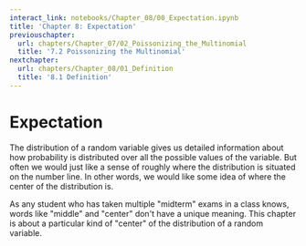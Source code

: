 ```yaml
---
interact_link: notebooks/Chapter_08/00_Expectation.ipynb
title: 'Chapter 8: Expectation'
previouschapter:
  url: chapters/Chapter_07/02_Poissonizing_the_Multinomial
  title: '7.2 Poissonizing the Multinomial'
nextchapter:
  url: chapters/Chapter_08/01_Definition
  title: '8.1 Definition'
---
```


# Expectation #

The distribution of a random variable gives us detailed information about how probability is distributed over all the possible values of the variable. But often we would just like a sense of roughly where the distribution is situated on the number line. In other words, we would like some idea of where the center of the distribution is.

As any student who has taken multiple "midterm" exams in a class knows, words like "middle" and "center" don't have a unique meaning. This chapter is about a particular kind of "center" of the distribution of a random variable.

